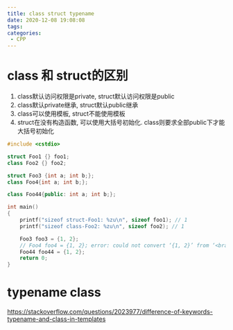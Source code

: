 ```yaml
---
title: class struct typename
date: 2020-12-08 19:08:08
tags:
categories:
 - CPP
---
```


# class 和 struct的区别

1. class默认访问权限是private, struct默认访问权限是public
2. class默认private继承, struct默认public继承
3. class可以使用模板, struct不能使用模板
4. struct在没有构造函数, 可以使用大括号初始化. class则要求全部public下才能大括号初始化

```c++
#include <cstdio>

struct Foo1 {} foo1;
class Foo2 {} foo2;

struct Foo3 {int a; int b;};
class Foo4{int a; int b;};

class Foo44{public: int a; int b;};

int main()
{
    printf("sizeof struct-Foo1: %zu\n", sizeof foo1); // 1
    printf("sizeof class-Foo2: %zu\n", sizeof foo2); // 1

    Foo3 foo3 = {1, 2};
    // Foo4 foo4 = {1, 2}; error: could not convert ‘{1, 2}’ from ‘<brace-enclosed initializer list>’ to ‘Foo4’
    Foo44 foo44 = {1, 2};
    return 0;
}
```

# typename class

https://stackoverflow.com/questions/2023977/difference-of-keywords-typename-and-class-in-templates

